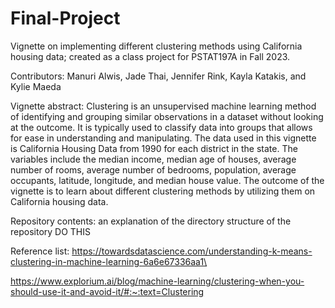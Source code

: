 # Final-Project

Vignette on implementing different clustering methods using California housing data; created as a class project for PSTAT197A in Fall 2023.

Contributors: 
Manuri Alwis, Jade Thai, Jennifer Rink, Kayla Katakis, and Kylie Maeda

Vignette abstract: 
Clustering is an unsupervised machine learning method of identifying and grouping similar observations in a dataset without looking at the outcome. It is typically used to classify data into groups that allows for ease in understanding and manipulating. The data used in this vignette is California Housing Data from 1990 for each district in the state. The variables include the median income, median age of houses, average number of rooms, average number of bedrooms, population, average occupants, latitude, longitude, and median house value. The outcome of the vignette is to learn about different clustering methods by utilizing them on California housing data.

Repository contents: an explanation of the directory structure of the repository DO THIS

Reference list: 
https://towardsdatascience.com/understanding-k-means-clustering-in-machine-learning-6a6e67336aa1\

https://www.explorium.ai/blog/machine-learning/clustering-when-you-should-use-it-and-avoid-it/#:~:text=Clustering